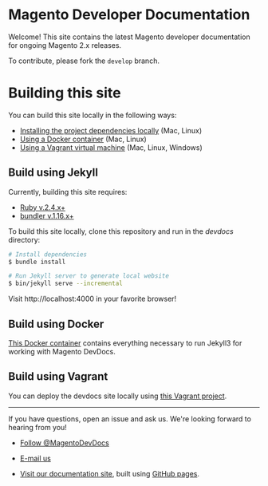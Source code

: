 # Magento Developer Documentation

Welcome! This site contains the latest Magento developer documentation for ongoing Magento 2.x releases.

To contribute, please fork the `develop` branch. 

# Building this site

You can build this site locally in the following ways:
 
- [Installing the project dependencies locally](#build-using-jekyll) (Mac, Linux)
- [Using a Docker container](#build-using-docker) (Mac, Linux)
- [Using a Vagrant virtual machine](#build-using-vagrant) (Mac, Linux, Windows)

## <a name="build-using-jekyll"> Build using Jekyll

Currently, building this site requires:

*	[Ruby v.2.4.x+](https://www.ruby-lang.org)
*   [bundler v.1.16.x+](http://bundler.io/)

To build this site locally, clone this repository and run in the _devdocs_ directory:

```bash
# Install dependencies
$ bundle install

# Run Jekyll server to generate local website
$ bin/jekyll serve --incremental
```

Visit http://localhost:4000 in your favorite browser!

## <a name="build-using-docker"> Build using Docker

[This Docker container](https://github.com/jcalcaben/docker-for-devdocs) contains everything necessary to run Jekyll3 for working with Magento DevDocs.

## <a name="build-using-vagrant"> Build using Vagrant

You can deploy the devdocs site locally using [this Vagrant project](https://github.com/magento-devdocs/vagrant-for-magento-devdocs).

***

If you have questions, open an issue and ask us. We're looking forward to hearing from you!

*	<a href="https://twitter.com/MagentoDevDocs" class="twitter-follow-button" data-show-count="false">Follow @MagentoDevDocs</a>

*	<a href="mailto:DL-Magento-Doc-Feedback@magento.com">E-mail us</a>

*	<a href="http://devdocs.magento.com">Visit our documentation site</a>, built using [GitHub pages](https://pages.github.com/).
